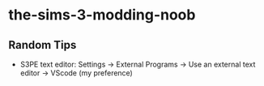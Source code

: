 # the-sims-3-modding-noob

## Random Tips
- S3PE text editor: Settings -> External Programs -> Use an external text editor -> VScode (my preference)